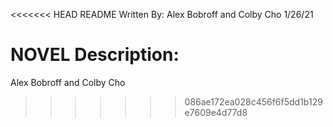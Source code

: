 <<<<<<< HEAD
README
Written By: Alex Bobroff and Colby Cho
1/26/21

NOVEL
Description:
=======
Alex Bobroff and Colby Cho
>>>>>>> 086ae172ea028c456f6f5dd1b129e7609e4d77d8
 
